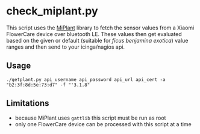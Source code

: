 # check_miplant.py
This script uses the [MiPlant](https://github.com/kipe/miplant) library
to fetch the sensor values from a Xiaomi FlowerCare device over
bluetooth LE. These values then get evaluated based on the given or
default (suitable for *ficus benjamina exotica*) value ranges and then
send to your icinga/nagios api.

## Usage
```
./getplant.py api_username api_password api_url api_cert -a "b2:3f:8d:5e:73:d7" -f "'3.1.8"
```


## Limitations
- because MiPlant uses `gattlib` this script must be run as root
- only one FlowerCare device can be processed with this script at a time